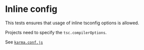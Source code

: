 # Inline config

This tests ensures that usage of inline tsconfig options is allowed.

Projects need to specify the `tsc.compilerOptions`. 

See [`karma.conf.js`](./karma.conf.js)
